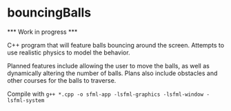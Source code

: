 # bouncingBalls


*** Work in progress ***


C++ program that will feature balls bouncing around the screen. Attempts to use realistic physics to model the behavior.

Planned features include allowing the user to move the balls, as well as
dynamically altering the number of balls. Plans also include obstacles and other
courses for the balls to traverse.



Compile with `g++ *.cpp -o sfml-app -lsfml-graphics -lsfml-window -lsfml-system`